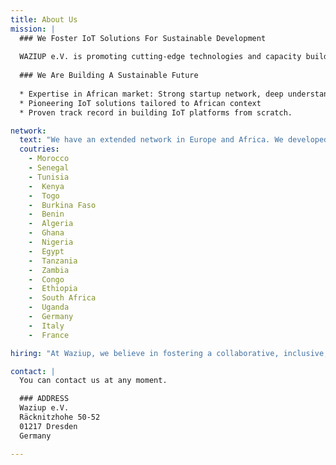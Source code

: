 ```yaml
---
title: About Us
mission: |
  ### We Foster IoT Solutions For Sustainable Development
  
  WAZIUP e.V. is promoting cutting-edge technologies and capacity building toward emerging countries. We have developed affordable and adaptable end-to-end IoT Solutions. WAZIUP Open Source IoT and Cloud platform aims to accelerate social innovation and empower local IoT entrepreneurship.
  
  ### We Are Building A Sustainable Future
  
  * Expertise in African market: Strong startup network, deep understanding of regulations and market readiness.
  * Pioneering IoT solutions tailored to African context
  * Proven track record in building IoT platforms from scratch.

network:
  text: "We have an extended network in Europe and Africa. We developed projects in 17 African countries and have more than 10000 community members. We focus on partnerships with **Digital Innovation Hubs and Startups**."
  coutries:
    - Morocco
    - Senegal
    - Tunisia
    -  Kenya
    -  Togo
    -  Burkina Faso
    -  Benin
    -  Algeria
    -  Ghana
    -  Nigeria
    -  Egypt
    -  Tanzania
    -  Zambia
    -  Congo
    -  Ethiopia
    -  South Africa
    -  Uganda
    -  Germany
    -  Italy
    -  France

hiring: "At Waziup, we believe in fostering a collaborative, inclusive, and dynamic work culture that enables employees to unleash their full potential and contribute to the company’s mission."

contact: |
  You can contact us at any moment.

  ### ADDRESS
  Waziup e.V.  
  Räcknitzhohe 50-52  
  01217 Dresden  
  Germany  

---
```


